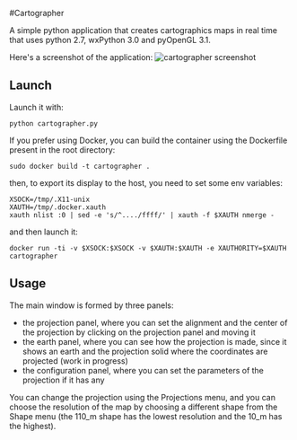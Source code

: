 #Cartographer

A simple python application that creates cartographics maps in real time that uses python 2.7, wxPython 3.0 and pyOpenGL 3.1.

Here's a screenshot of the application:
![cartographer screenshot](http://andreaiacono.github.io/img/cartographer.png)

## Launch
Launch it with:
```
python cartographer.py
```

If you prefer using Docker, you can build the container using the Dockerfile present in the root directory:
```
sudo docker build -t cartographer .
```

then, to export its display to the host, you need to set some env variables:
```
XSOCK=/tmp/.X11-unix
XAUTH=/tmp/.docker.xauth
xauth nlist :0 | sed -e 's/^..../ffff/' | xauth -f $XAUTH nmerge -
```
  
and then launch it:
```
docker run -ti -v $XSOCK:$XSOCK -v $XAUTH:$XAUTH -e XAUTHORITY=$XAUTH cartographer
```

## Usage
The main window is formed by three panels: 

  * the projection panel, where you can set the alignment and the center of the projection by clicking on the projection panel and moving it 
  * the earth panel, where you can see how the projection is made, since it shows an earth and the projection solid where the coordinates are projected (work in progress)
  * the configuration panel, where you can set the parameters of the projection if it has any

You can change the projection using the Projections menu, and you can choose the resolution of the map by choosing a different shape from the Shape menu (the 110_m shape has the lowest resolution and the 10_m has the highest).